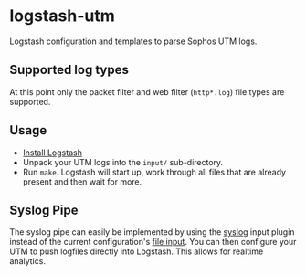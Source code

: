 # logstash-utm

Logstash configuration and templates to parse Sophos UTM logs.

## Supported log types

At this point only the packet filter and web filter (`http*.log`) file types are supported.

## Usage

* [Install Logstash](https://www.elastic.co/guide/en/logstash/current/getting-started-with-logstash.html)
* Unpack your UTM logs into the `input/` sub-directory.
* Run `make`. Logstash will start up, work through all files that are already present and then wait for more.

## Syslog Pipe

The syslog pipe can easily be implemented by using the [syslog](https://www.elastic.co/guide/en/logstash/current/plugins-inputs-syslog.html) input plugin instead of the current configuration's [file input](https://www.elastic.co/guide/en/logstash/current/plugins-inputs-file.html). You can then configure your UTM to push logfiles directly into Logstash. This allows for realtime analytics.
